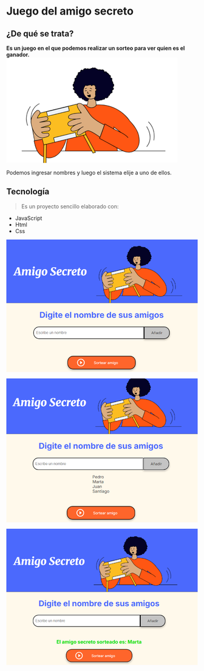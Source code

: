# Juego del amigo secreto

## ¿De qué se trata?
**Es un juego en el que podemos realizar un sorteo para ver quien es el ganador.**
![](assets/amigo-secreto.png)

Podemos ingresar nombres y luego el sistema elije a uno de ellos.
## Tecnología
>Es un proyecto sencillo elaborado con:
- JavaScript
- Html
- Css
  
![](assets/home.png)

![](assets/home2.png)

![](assets/home3.png)
